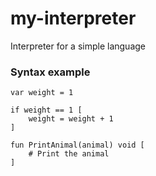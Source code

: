 # my-interpreter
Interpreter for a simple language

### Syntax example

```
var weight = 1

if weight == 1 [
    weight = weight + 1
]

fun PrintAnimal(animal) void [
    # Print the animal
]
```